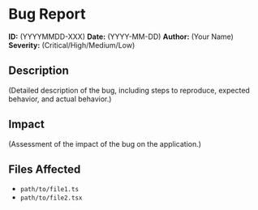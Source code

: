 # Bug Report

**ID:** (YYYYMMDD-XXX)
**Date:** (YYYY-MM-DD)
**Author:** (Your Name)
**Severity:** (Critical/High/Medium/Low)

## Description

(Detailed description of the bug, including steps to reproduce, expected behavior, and actual behavior.)

## Impact

(Assessment of the impact of the bug on the application.)

## Files Affected

- `path/to/file1.ts`
- `path/to/file2.tsx`
